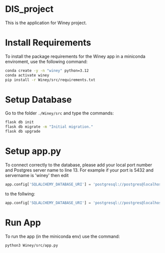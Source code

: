 # DIS_project

This is the application for Winey project.

# Install Requirements

To install the package requirements for the Winey app in a miniconda enviroment, use the following command:

```bash
conda create -y -n "winey" python=3.12
conda activate winey
pip install -r Winey/src/requirements.txt
```

# Setup Database

Go to the folder ```./Winey/src``` and type the commands:

```bash
flask db init
flask db migrate -m "Initial migration."
flask db upgrade
```

# Setup app.py

To connect correctly to the database, please add your local port number and Postgres server name to line 13. 
For example if your port is 5432 and servername is 'winey' then edit

```python
app.config['SQLALCHEMY_DATABASE_URI'] = 'postgresql://postgres@localhost:XXXX/XXXX'
```

to the follwing:

```python
app.config['SQLALCHEMY_DATABASE_URI'] = 'postgresql://postgres@localhost:5432/winey'
```

# Run App

To run the app (in the miniconda env) use the command:

```bash
python3 Winey/src/app.py
```
